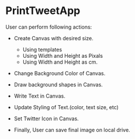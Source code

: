 # PrintTweetApp
User can perform following actions:
* Create Canvas with desired size.
    * Using templates
    * Using Width and Height as Pixals
    * Using Width and Height as cm.

* Change Background Color of Canvas.
* Draw background shapes in Canvas.
* Write Text in Canvas.
* Update Styling of Text.(color, text size, etc)
* Set Twitter Icon in Canvas.
* Finally, User can save final image on local drive.
